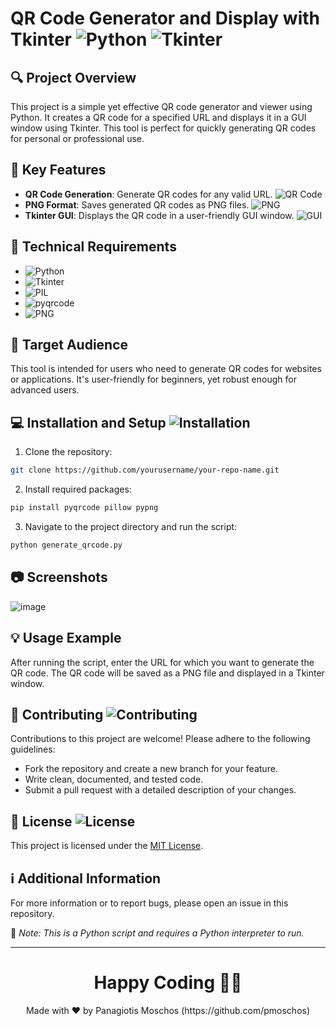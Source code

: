 # QR Code Generator and Display with Tkinter ![Python](https://img.shields.io/badge/Python-3.x-blue.svg) ![Tkinter](https://img.shields.io/badge/Tkinter-GUI-blue)

## :mag: Project Overview
This project is a simple yet effective QR code generator and viewer using Python. It creates a QR code for a specified URL and displays it in a GUI window using Tkinter. This tool is perfect for quickly generating QR codes for personal or professional use.

## :star2: Key Features
- **QR Code Generation**: Generate QR codes for any valid URL. ![QR Code](https://img.shields.io/badge/QR%20Code-Generation-green)
- **PNG Format**: Saves generated QR codes as PNG files. ![PNG](https://img.shields.io/badge/Format-PNG-orange)
- **Tkinter GUI**: Displays the QR code in a user-friendly GUI window. ![GUI](https://img.shields.io/badge/GUI-Tkinter-blueviolet)

## :wrench: Technical Requirements
- ![Python](https://img.shields.io/badge/Python-3.x-blue.svg)
- ![Tkinter](https://img.shields.io/badge/Tkinter-GUI-blue)
- ![PIL](https://img.shields.io/badge/PIL-Python%20Imaging%20Library-yellowgreen)
- ![pyqrcode](https://img.shields.io/badge/pyqrcode-Library-red)
- ![PNG](https://img.shields.io/badge/PNG%20Module-Library-lightgrey)

## :busts_in_silhouette: Target Audience
This tool is intended for users who need to generate QR codes for websites or applications. It's user-friendly for beginners, yet robust enough for advanced users.

## :computer: Installation and Setup ![Installation](https://img.shields.io/badge/Installation-Setup-9cf)
1. Clone the repository:
```bash
git clone https://github.com/yourusername/your-repo-name.git
```

2. Install required packages:
```bash
pip install pyqrcode pillow pypng
```

3. Navigate to the project directory and run the script:
```bash
python generate_qrcode.py
```

## :camera: Screenshots
![image](https://github.com/pmoschos/pmoschos/assets/133533759/4c096dd3-fe4d-4466-97e3-c11476e49498)

## :bulb: Usage Example
After running the script, enter the URL for which you want to generate the QR code. The QR code will be saved as a PNG file and displayed in a Tkinter window.

## :handshake: Contributing ![Contributing](https://img.shields.io/badge/Contributions-Welcome-brightgreen)
Contributions to this project are welcome! Please adhere to the following guidelines:
- Fork the repository and create a new branch for your feature.
- Write clean, documented, and tested code.
- Submit a pull request with a detailed description of your changes.

## :page_facing_up: License ![License](https://img.shields.io/badge/license-MIT-green)
This project is licensed under the [MIT License](LICENSE).

## :information_source: Additional Information
For more information or to report bugs, please open an issue in this repository.

🔗 *Note: This is a Python script and requires a Python interpreter to run.*

---

<h1 align=center>Happy Coding 👨‍💻 </h1>

<p align="center">
  Made with ❤️ by Panagiotis Moschos (https://github.com/pmoschos)
</p>